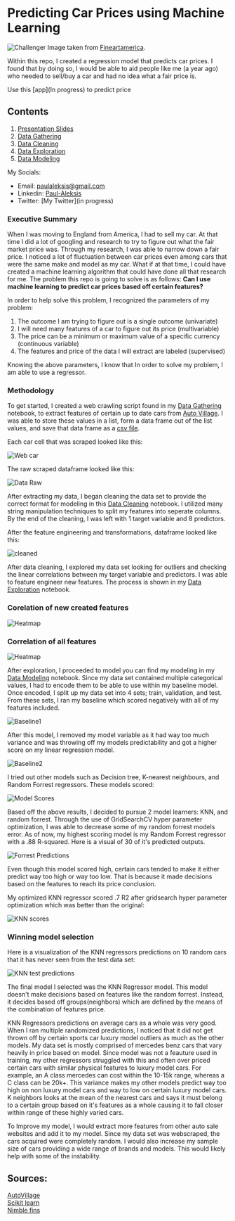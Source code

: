 # Predicting Car Prices using Machine Learning

![Challenger](./figures/challenger.jpg)
Image taken from [Fineartamerica](https://fineartamerica.com/featured/5-dodge-challenger-srt-hellcat-draw-carstoon-concept.html).

Within this repo, I created a regression model that predicts car prices.
I found that by doing so, I would be able to aid people like me (a year ago) who needed to sell/buy a car and had no idea what a fair price is.

Use this [app](In progress) to predict price

## Contents

1. [Presentation Slides](https://drive.google.com/file/d/1mDAKD81HligeDWsKDlGVd0qk2NiRACtr/view?usp=sharing)
2. [Data Gathering](https://github.com/PaulWill92/cars/blob/master/Jupyter-Notebooks/01-Data_Gathering.ipynb)
3. [Data Cleaning](https://github.com/PaulWill92/cars/blob/master/Jupyter-Notebooks/02-Data_Cleaning.ipynb)
4. [Data Exploration](https://github.com/PaulWill92/cars/blob/master/Jupyter-Notebooks/03-Data_Exploration.ipynb)
5. [Data Modeling](https://github.com/PaulWill92/cars/blob/master/Jupyter-Notebooks/04-Data_Modeling.ipynb)

My Socials:

- Email: paulaleksis@gmail.com
- Linkedin: [Paul-Aleksis](WWW.LINKEDIN.COM/IN/PAUL-ALEKSIS-406776199)
- Twitter: [My Twitter](in progress)

### Executive Summary

When I was moving to England from America, I had to sell my car. At that time I did a lot of googling and research to try to figure out what the fair market price was. Through my research, I was able to narrow down a fair price. I noticed a lot of fluctuation between car prices even among cars that were the same make and model as my car. What if at that time, I could have created a machine learning algorithm that could have done all that research for me. The problem this repo is going to solve is as follows: **Can I use machine learning to predict car prices based off certain features?**

In order to help solve this problem, I recognized the parameters of my problem:

1. The outcome I am trying to figure out is a single outcome (univariate)
2. I will need many features of a car to figure out its price (multivariable)
3. The price can be a minimum or maximum value of a specific currency (continuous variable)
4. The features and price of the data I will extract are labeled (supervised)

Knowing the above parameters, I know that In order to solve my problem, I am able to use a regressor.

### Methodology

To get started, I created a web crawling script found in my [Data Gathering](https://github.com/PaulWill92/predict-car-prices/blob/master/Jupyter-Notebooks/01-Data_Gathering.ipynb) notebook, to extract features of certain up to date cars from [Auto Village](https://www.autovillage.co.uk/used-car/filter/bodystyle/saloon). I was able to store these values in a list, form a data frame out of the list values, and save that data frame as a [csv file](https://github.com/PaulWill92/predict-car-prices/blob/master/Cleaned-Data/cleaned_cars.csv).

Each car cell that was scraped looked like this:

![Web car](./figures/website_car.png)

The raw scraped dataframe looked like this:

![Data Raw](./figures/scraped_df.png)


After extracting my data, I began cleaning the data set to provide the correct format for modeling in this [Data Cleaning](https://github.com/PaulWill92/predict-car-prices/blob/master/Jupyter-Notebooks/02-data_cleaning.ipynb) notebook. I utilized many string manipulation techniques to split my features into seperate columns. By the end of the cleaning, I was left with 1 target variable and 8 predictors.

After the feature engineering and transformations, dataframe looked like this:

![cleaned](./figures/cleaned_df.png)

After data cleaning, I explored my data set looking for outliers and checking the linear correlations between my target variable and predictors. I was able to feature engineer new features. The process is shown in my [Data Exploration](https://github.com/PaulWill92/cars/blob/master/Jupyter-Notebooks/03-Data_Exploration.ipynb) notebook.

### Corelation of new created features
![Heatmap](./figures/heatmap_new_feat.png)

### Correlation of all features
![Heatmap](./figures/heatmap.png)


After exploration, I proceeded to model you can find my modeling in my [Data Modeling](https://github.com/PaulWill92/predict-car-prices/blob/master/Jupyter-Notebooks/04-Data_Modeling.ipynb) notebook. Since my data set contained multiple categorical values, I had to encode them to be able to use within my baseline model. Once encoded, I split up my data set into 4 sets; train, validation, and test. From these sets, I ran my baseline which scored negatively with all of my features included. 

![Baseline1](./figures/baseline1_score.png)

After this model, I removed my model variable as it had way too much variance and was throwing off my models predictability and got a higher score on my linear regression model.

![Baseline2](./figures/baseline2_score.png)

I tried out other models such as Decision tree, K-nearest neighbours, and Random Forrest regressors. These models scored:

![Model Scores](./figures/model_scores.png)

Based off the above results, I decided to pursue 2 model learners: KNN, and random forrest.
Through the use of GridSearchCV hyper parameter optimization, I was able to decrease some of my random forrest models error. As of now, my highest scoring model is my Random Forrest regressor with a .88 R-squared. Here is a visual of 30 of it's predicted outputs.

![Forrest Predictions](./figures/forrest_predicted_output.png)

Even though this model scored high, certain cars tended to make it either predict way too high or way too low. That is because it made decisions based on the features to reach its price conclusion.

My optimized KNN regressor scored .7 R2 after gridsearch hyper parameter optimization which was better than the original:

![KNN scores](./figures/winner_results.png)


### Winning model selection

Here is a visualization of the KNN regressors predictions on 10 random cars that it has never seen from the test data set:

![KNN test predictions](./figures/winner_predictions.png)


The final model I selected was the KNN Regressor model. This model doesn't make decisions based on features like the random forrest. Instead, it decides based off groups(neighbors) which are defined by the means of the combination of features price.

KNN Regressors predictions on average cars as a whole was very good. When I ran multiple randomized predictions, I noticed that it did not get thrown off by certain sports car luxury model outliers as much as the other models. My data set is mostly comprised of mercedes benz cars that vary heavily in price based on model. Since model was not a feauture used in training, my other regressors struggled with this and often over priced certain cars with similar physical features to luxury model cars. For example, an A class mercedes can cost within the 10-15k range, whereas a C class can be 20k+. This variance makes my other models predict way too high on non luxury model cars and way to low on certain luxury model cars. K neighbors looks at the mean of the nearest cars and says it must belong to a certain group based on it's features as a whole causing it to fall closer within range of these highly varied cars.


To Improve my model, I would extract more features from other auto sale websites and add it to my model. Since my data set was webscraped, the cars acquired were completely random. I would also increase my sample size of cars providing a wide range of brands and models. This would likely help with some of the instability.

## Sources:

[AutoVillage](https://www.autovillage.co.uk/used-car) <br>
[Scikit learn](https://scikit-learn.org/stable/user_guide.html) <br>
[Nimble fins](https://www.nimblefins.co.uk/average-annual-mileage-cars-england-down-%E2%80%93-are-we-really-driving-less)